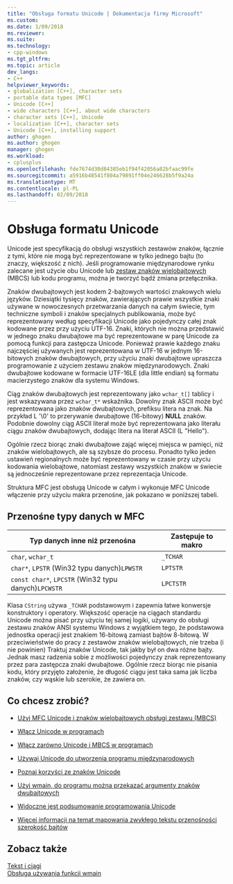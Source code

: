 ```yaml
---
title: "Obsługa formatu Unicode | Dokumentacja firmy Microsoft"
ms.custom: 
ms.date: 1/09/2018
ms.reviewer: 
ms.suite: 
ms.technology:
- cpp-windows
ms.tgt_pltfrm: 
ms.topic: article
dev_langs:
- C++
helpviewer_keywords:
- globalization [C++], character sets
- portable data types [MFC]
- Unicode [C++]
- wide characters [C++], about wide characters
- character sets [C++], Unicode
- localization [C++], character sets
- Unicode [C++], installing support
author: ghogen
ms.author: ghogen
manager: ghogen
ms.workload:
- cplusplus
ms.openlocfilehash: fde7674d30d84385eb1f94f42056a82bfaac99fe
ms.sourcegitcommit: a5916b48541f804a79891ff04e246628b5f9a24a
ms.translationtype: MT
ms.contentlocale: pl-PL
ms.lasthandoff: 02/09/2018
---
```

# <a name="support-for-unicode"></a>Obsługa formatu Unicode

Unicode jest specyfikacją do obsługi wszystkich zestawów znaków, łącznie z tymi, które nie mogą być reprezentowane w tylko jednego bajtu (to znaczy, większość z nich). Jeśli programowanie międzynarodowe rynku zalecane jest użycie obu Unicode lub [zestaw znaków wielobajtowych](../text/support-for-multibyte-character-sets-mbcss.md) (MBCS) lub kodu programu, można je tworzyć bądź zmiana przełącznika.

Znaków dwubajtowych jest kodem 2-bajtowych wartości znakowych wielu języków. Dziesiątki tysięcy znaków, zawierających prawie wszystkie znaki używane w nowoczesnych przetwarzania danych na całym świecie, tym techniczne symboli i znaków specjalnych publikowania, może być reprezentowany według specyfikacji Unicode jako pojedynczy całej znak kodowane przez przy użyciu UTF-16. Znaki, których nie można przedstawić w jednego znaku dwubajtowe ma być reprezentowane w parę Unicode za pomocą funkcji para zastępcza Unicode. Ponieważ prawie każdego znaku najczęściej używanych jest reprezentowana w UTF-16 w jednym 16-bitowych znaków dwubajtowych, przy użyciu znaki dwubajtowe upraszcza programowanie z użyciem zestawu znaków międzynarodowych. Znaki dwubajtowe kodowane w formacie UTF-16LE (dla little endian) są formatu macierzystego znaków dla systemu Windows.

Ciąg znaków dwubajtowych jest reprezentowany jako `wchar_t[]` tablicy i jest wskazywana przez `wchar_t*` wskaźnika. Dowolny znak ASCII może być reprezentowana jako znaków dwubajtowych, prefiksu litera na znak. Na przykład L '\0' to przerywanie dwubajtowe (16-bitowy) **NULL** znaków. Podobnie dowolny ciąg ASCII literał może być reprezentowana jako literału ciągu znaków dwubajtowych, dodając litera na literał ASCII (L "Hello").

Ogólnie rzecz biorąc znaki dwubajtowe zająć więcej miejsca w pamięci, niż znaków wielobajtowych, ale są szybsze do procesu. Ponadto tylko jeden ustawień regionalnych może być reprezentowany w czasie przy użyciu kodowania wielobajtowe, natomiast zestawy wszystkich znaków w świecie są jednocześnie reprezentowane przez reprezentacja Unicode.

Struktura MFC jest obsługą Unicode w całym i wykonuje MFC Unicode włączenie przy użyciu makra przenośne, jak pokazano w poniższej tabeli.

## <a name="portable-data-types-in-mfc"></a>Przenośne typy danych w MFC

|Typ danych inne niż przenośna|Zastępuje to makro|
|-----------------------------|----------------------------|
|`char`, `wchar_t`|`_TCHAR`|
|`char*`, `LPSTR` (Win32 typu danych)`LPWSTR`|`LPTSTR`|
|`const char*`, `LPCSTR` (Win32 typu danych)`LPCWSTR`|`LPCTSTR`|

Klasa `CString` używa `_TCHAR` podstawowym i zapewnia łatwe konwersje konstruktory i operatory. Większość operacje na ciągach standardu Unicode można pisać przy użyciu tej samej logiki, używany do obsługi zestawu znaków ANSI systemu Windows z wyjątkiem tego, że podstawowa jednostka operacji jest znakiem 16-bitową zamiast bajtów 8-bitową. W przeciwieństwie do pracy z zestawów znaków wielobajtowych, nie trzeba (i nie powinien) Traktuj znaków Unicode, tak jakby był on dwa różne bajty. Jednak masz radzenia sobie z możliwości pojedynczy znak reprezentowany przez para zastępcza znaki dwubajtowe. Ogólnie rzecz biorąc nie pisania kodu, który przyjęto założenie, że długość ciągu jest taka sama jak liczba znaków, czy wąskie lub szerokie, że zawiera on.

## <a name="what-do-you-want-to-do"></a>Co chcesz zrobić?

- [Użyj MFC Unicode i znaków wielobajtowych obsługi zestawu (MBCS)](../atl-mfc-shared/unicode-and-multibyte-character-set-mbcs-support.md)

- [Włącz Unicode w programach](../text/international-enabling.md)

- [Włącz zarówno Unicode i MBCS w programach](../text/internationalization-strategies.md)

- [Używaj Unicode do utworzenia programu międzynarodowych](../text/unicode-programming-summary.md)

- [Poznaj korzyści ze znaków Unicode](../text/benefits-of-character-set-portability.md)

- [Użyj wmain, do programu można przekazać argumenty znaków dwubajtowych](../text/support-for-using-wmain.md)

- [Widoczne jest podsumowanie programowania Unicode](../text/unicode-programming-summary.md)

- [Więcej informacji na temat mapowania zwykłego tekstu przenośności szerokość bajtów](../text/generic-text-mappings-in-tchar-h.md)

## <a name="see-also"></a>Zobacz także

[Tekst i ciągi](../text/text-and-strings-in-visual-cpp.md)  
[Obsługa używania funkcji wmain](../text/support-for-using-wmain.md)  
